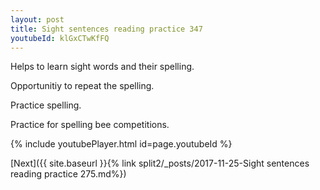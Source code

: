 ```yaml
---
layout: post
title: Sight sentences reading practice 347
youtubeId: klGxCTwKfFQ
---
```

 
 
Helps to learn sight words and their spelling.

Opportunitiy to repeat the spelling. 

Practice spelling. 
 
Practice for spelling bee competitions. 
 
{% include youtubePlayer.html id=page.youtubeId %}
 
 

[Next]({{ site.baseurl }}{% link  split2/_posts/2017-11-25-Sight sentences reading practice 275.md%})
 
